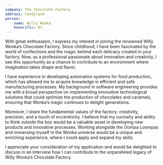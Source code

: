 ```yaml
---
company: The Chocolate Factory
address: Candyland
person: 
    name: Willy Wonka
    honorific: Mr.
---
```


With great enthusiasm, I express my interest in joining the renowned Willy Wonka’s Chocolate Factory. Since childhood, I have been fascinated by the world of confections and the magic behind each delicacy created in your factory. Now, as a professional passionate about innovation and creativity, I see this opportunity as a chance to contribute to an environment where imagination takes shape and flavor.

I have experience in developing automation systems for food production, which has allowed me to acquire knowledge in efficient and safe manufacturing processes. My background in software engineering provides me with a broad perspective on implementing innovative technological solutions that could optimize the production of chocolates and caramels, ensuring that Wonka’s magic continues to delight generations.

Moreover, I share the fundamental values of the factory: creativity, precision, and a touch of eccentricity. I believe that my curiosity and ability to think outside the box would be a valuable asset in developing new products and innovative processes. Working alongside the Oompa Loompas and immersing myself in the Wonka universe would be a unique and enriching experience, where I could apply and expand my skills.

I appreciate your consideration of my application and would be delighted to discuss in an interview how I can contribute to the unparalleled legacy of Willy Wonka’s Chocolate Factory.

